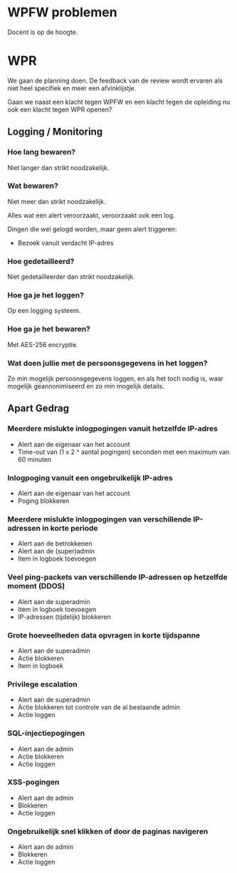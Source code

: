 # WPFW problemen
Docent is op de hoogte.

# WPR
We gaan de planning doen. De feedback van de review wordt ervaren als niet heel specifiek en meer een afvinklijstje.

Gaan we naast een klacht tegen WPFW en een klacht tegen de opleiding nu ook een klacht tegen WPR openen?

## Logging / Monitoring
### Hoe lang bewaren?
Niet langer dan strikt noodzakelijk.

### Wat bewaren?
Niet meer dan strikt noodzakelijk.

Alles wat een alert veroorzaakt, veroorzaakt ook een log.

Dingen die wel gelogd worden, maar geen alert triggeren:

- Bezoek vanuit verdacht IP-adres

### Hoe gedetailleerd?
Niet gedetailleerder dan strikt noodzakelijk.

### Hoe ga je het loggen?
Op een logging systeem.

### Hoe ga je het bewaren?
Met AES-256 encryptie.

### Wat doen jullie met de persoonsgegevens in het loggen?
Zo min mogelijk persoonsgegevens loggen, en als het toch nodig is, waar mogelijk geannonimiseerd en zo min mogelijk details.

## Apart Gedrag
### Meerdere mislukte inlogpogingen vanuit hetzelfde IP-adres
- Alert aan de eigenaar van het account
- Time-out van (1 x 2 ^ aantal pogingen) seconden met een maximum van 60 minuten

### Inlogpoging vanuit een ongebruikelijk IP-adres
- Alert aan de eigenaar van het account
- Poging blokkeren

### Meerdere mislukte inlogpogingen van verschillende IP-adressen in korte periode
- Alert aan de betrokkenen
- Alert aan de (super)admin
- Item in logboek toevoegen

### Veel ping-packets van verschillende IP-adressen op hetzelfde moment (DDOS)
- Alert aan de superadmin
- Item in logboek toevoegen
- IP-adressen (tijdelijk) blokkeren

### Grote hoeveelheden data opvragen in korte tijdspanne
- Alert aan de superadmin
- Actie blokkeren
- Item in logboek

### Privilege escalation
- Alert aan de superadmin
- Actie blokkeren tot controle van de al bestaande admin
- Actie loggen

### SQL-injectiepogingen
- Alert aan de admin
- Actie blokkeren
- Actie loggen

### XSS-pogingen
- Alert aan de admin
- Blokkeren
- Actie loggen

### Ongebruikelijk snel klikken of door de paginas navigeren
- Alert aan de admin
- Blokkeren
- Actie loggen
